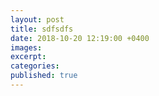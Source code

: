 ```yaml
---
layout: post
title: sdfsdfs
date: 2018-10-20 12:19:00 +0400
images:
excerpt:
categories:
published: true
---
```

